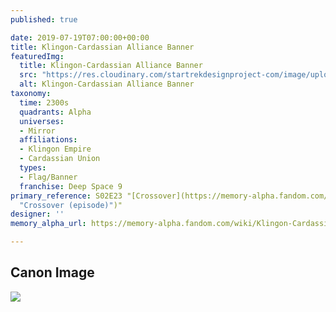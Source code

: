 ```yaml
---
published: true

date: 2019-07-19T07:00:00+00:00
title: Klingon-Cardassian Alliance Banner
featuredImg:
  title: Klingon-Cardassian Alliance Banner
  src: "https://res.cloudinary.com/startrekdesignproject-com/image/upload/v1563583678/Klingon-CardassianAllianceBanner.png"
  alt: Klingon-Cardassian Alliance Banner
taxonomy:
  time: 2300s
  quadrants: Alpha
  universes:
  - Mirror
  affiliations:
  - Klingon Empire
  - Cardassian Union
  types:
  - Flag/Banner
  franchise: Deep Space 9
primary_reference: S02E23 "[Crossover](https://memory-alpha.fandom.com/wiki/Crossover
  "Crossover (episode)")"
designer: ''
memory_alpha_url: https://memory-alpha.fandom.com/wiki/Klingon-Cardassian_Alliance

---
```

## Canon Image

![](https://res.cloudinary.com/startrekdesignproject-com/image/upload/v1563583678/Klingon-CardassianAllianceBanner1.jpg)